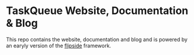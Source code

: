 # TaskQueue Website, Documentation & Blog

This repo contains the website, documentation and blog and is powered by an earyly
version of the [flipside](https://github.com/sandcastle/flipside) framework.
